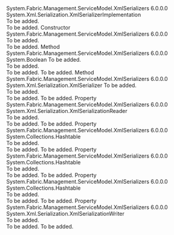 <Type Name="XmlSerializerContract" FullName="Microsoft.Xml.Serialization.GeneratedAssembly.XmlSerializerContract">
  <TypeSignature Language="C#" Value="public class XmlSerializerContract : System.Xml.Serialization.XmlSerializerImplementation" />
  <TypeSignature Language="ILAsm" Value=".class public auto ansi beforefieldinit XmlSerializerContract extends System.Xml.Serialization.XmlSerializerImplementation" />
  <TypeSignature Language="DocId" Value="T:Microsoft.Xml.Serialization.GeneratedAssembly.XmlSerializerContract" />
  <TypeSignature Language="VB.NET" Value="Public Class XmlSerializerContract&#xA;Inherits XmlSerializerImplementation" />
  <TypeSignature Language="F#" Value="type XmlSerializerContract = class&#xA;    inherit XmlSerializerImplementation" />
  <AssemblyInfo>
    <AssemblyName>System.Fabric.Management.ServiceModel.XmlSerializers</AssemblyName>
    <AssemblyVersion>6.0.0.0</AssemblyVersion>
  </AssemblyInfo>
  <Base>
    <BaseTypeName>System.Xml.Serialization.XmlSerializerImplementation</BaseTypeName>
  </Base>
  <Interfaces />
  <Docs>
    <summary>To be added.</summary>
    <remarks>To be added.</remarks>
  </Docs>
  <Members>
    <Member MemberName=".ctor">
      <MemberSignature Language="C#" Value="public XmlSerializerContract ();" />
      <MemberSignature Language="ILAsm" Value=".method public hidebysig specialname rtspecialname instance void .ctor() cil managed" />
      <MemberSignature Language="DocId" Value="M:Microsoft.Xml.Serialization.GeneratedAssembly.XmlSerializerContract.#ctor" />
      <MemberSignature Language="VB.NET" Value="Public Sub New ()" />
      <MemberType>Constructor</MemberType>
      <AssemblyInfo>
        <AssemblyName>System.Fabric.Management.ServiceModel.XmlSerializers</AssemblyName>
        <AssemblyVersion>6.0.0.0</AssemblyVersion>
      </AssemblyInfo>
      <Parameters />
      <Docs>
        <summary>To be added.</summary>
        <remarks>To be added.</remarks>
      </Docs>
    </Member>
    <Member MemberName="CanSerialize">
      <MemberSignature Language="C#" Value="public override bool CanSerialize (Type type);" />
      <MemberSignature Language="ILAsm" Value=".method public hidebysig virtual instance bool CanSerialize(class System.Type type) cil managed" />
      <MemberSignature Language="DocId" Value="M:Microsoft.Xml.Serialization.GeneratedAssembly.XmlSerializerContract.CanSerialize(System.Type)" />
      <MemberSignature Language="F#" Value="override this.CanSerialize : Type -&gt; bool" Usage="xmlSerializerContract.CanSerialize type" />
      <MemberType>Method</MemberType>
      <AssemblyInfo>
        <AssemblyName>System.Fabric.Management.ServiceModel.XmlSerializers</AssemblyName>
        <AssemblyVersion>6.0.0.0</AssemblyVersion>
      </AssemblyInfo>
      <ReturnValue>
        <ReturnType>System.Boolean</ReturnType>
      </ReturnValue>
      <Parameters>
        <Parameter Name="type" Type="System.Type" />
      </Parameters>
      <Docs>
        <param name="type">To be added.</param>
        <summary>To be added.</summary>
        <returns>To be added.</returns>
        <remarks>To be added.</remarks>
      </Docs>
    </Member>
    <Member MemberName="GetSerializer">
      <MemberSignature Language="C#" Value="public override System.Xml.Serialization.XmlSerializer GetSerializer (Type type);" />
      <MemberSignature Language="ILAsm" Value=".method public hidebysig virtual instance class System.Xml.Serialization.XmlSerializer GetSerializer(class System.Type type) cil managed" />
      <MemberSignature Language="DocId" Value="M:Microsoft.Xml.Serialization.GeneratedAssembly.XmlSerializerContract.GetSerializer(System.Type)" />
      <MemberSignature Language="F#" Value="override this.GetSerializer : Type -&gt; System.Xml.Serialization.XmlSerializer" Usage="xmlSerializerContract.GetSerializer type" />
      <MemberType>Method</MemberType>
      <AssemblyInfo>
        <AssemblyName>System.Fabric.Management.ServiceModel.XmlSerializers</AssemblyName>
        <AssemblyVersion>6.0.0.0</AssemblyVersion>
      </AssemblyInfo>
      <ReturnValue>
        <ReturnType>System.Xml.Serialization.XmlSerializer</ReturnType>
      </ReturnValue>
      <Parameters>
        <Parameter Name="type" Type="System.Type" />
      </Parameters>
      <Docs>
        <param name="type">To be added.</param>
        <summary>To be added.</summary>
        <returns>To be added.</returns>
        <remarks>To be added.</remarks>
      </Docs>
    </Member>
    <Member MemberName="Reader">
      <MemberSignature Language="C#" Value="public override System.Xml.Serialization.XmlSerializationReader Reader { get; }" />
      <MemberSignature Language="ILAsm" Value=".property instance class System.Xml.Serialization.XmlSerializationReader Reader" />
      <MemberSignature Language="DocId" Value="P:Microsoft.Xml.Serialization.GeneratedAssembly.XmlSerializerContract.Reader" />
      <MemberSignature Language="VB.NET" Value="Public Overrides ReadOnly Property Reader As XmlSerializationReader" />
      <MemberSignature Language="F#" Value="member this.Reader : System.Xml.Serialization.XmlSerializationReader" Usage="Microsoft.Xml.Serialization.GeneratedAssembly.XmlSerializerContract.Reader" />
      <MemberType>Property</MemberType>
      <AssemblyInfo>
        <AssemblyName>System.Fabric.Management.ServiceModel.XmlSerializers</AssemblyName>
        <AssemblyVersion>6.0.0.0</AssemblyVersion>
      </AssemblyInfo>
      <ReturnValue>
        <ReturnType>System.Xml.Serialization.XmlSerializationReader</ReturnType>
      </ReturnValue>
      <Docs>
        <summary>To be added.</summary>
        <value>To be added.</value>
        <remarks>To be added.</remarks>
      </Docs>
    </Member>
    <Member MemberName="ReadMethods">
      <MemberSignature Language="C#" Value="public override System.Collections.Hashtable ReadMethods { get; }" />
      <MemberSignature Language="ILAsm" Value=".property instance class System.Collections.Hashtable ReadMethods" />
      <MemberSignature Language="DocId" Value="P:Microsoft.Xml.Serialization.GeneratedAssembly.XmlSerializerContract.ReadMethods" />
      <MemberSignature Language="VB.NET" Value="Public Overrides ReadOnly Property ReadMethods As Hashtable" />
      <MemberSignature Language="F#" Value="member this.ReadMethods : System.Collections.Hashtable" Usage="Microsoft.Xml.Serialization.GeneratedAssembly.XmlSerializerContract.ReadMethods" />
      <MemberType>Property</MemberType>
      <AssemblyInfo>
        <AssemblyName>System.Fabric.Management.ServiceModel.XmlSerializers</AssemblyName>
        <AssemblyVersion>6.0.0.0</AssemblyVersion>
      </AssemblyInfo>
      <ReturnValue>
        <ReturnType>System.Collections.Hashtable</ReturnType>
      </ReturnValue>
      <Docs>
        <summary>To be added.</summary>
        <value>To be added.</value>
        <remarks>To be added.</remarks>
      </Docs>
    </Member>
    <Member MemberName="TypedSerializers">
      <MemberSignature Language="C#" Value="public override System.Collections.Hashtable TypedSerializers { get; }" />
      <MemberSignature Language="ILAsm" Value=".property instance class System.Collections.Hashtable TypedSerializers" />
      <MemberSignature Language="DocId" Value="P:Microsoft.Xml.Serialization.GeneratedAssembly.XmlSerializerContract.TypedSerializers" />
      <MemberSignature Language="VB.NET" Value="Public Overrides ReadOnly Property TypedSerializers As Hashtable" />
      <MemberSignature Language="F#" Value="member this.TypedSerializers : System.Collections.Hashtable" Usage="Microsoft.Xml.Serialization.GeneratedAssembly.XmlSerializerContract.TypedSerializers" />
      <MemberType>Property</MemberType>
      <AssemblyInfo>
        <AssemblyName>System.Fabric.Management.ServiceModel.XmlSerializers</AssemblyName>
        <AssemblyVersion>6.0.0.0</AssemblyVersion>
      </AssemblyInfo>
      <ReturnValue>
        <ReturnType>System.Collections.Hashtable</ReturnType>
      </ReturnValue>
      <Docs>
        <summary>To be added.</summary>
        <value>To be added.</value>
        <remarks>To be added.</remarks>
      </Docs>
    </Member>
    <Member MemberName="WriteMethods">
      <MemberSignature Language="C#" Value="public override System.Collections.Hashtable WriteMethods { get; }" />
      <MemberSignature Language="ILAsm" Value=".property instance class System.Collections.Hashtable WriteMethods" />
      <MemberSignature Language="DocId" Value="P:Microsoft.Xml.Serialization.GeneratedAssembly.XmlSerializerContract.WriteMethods" />
      <MemberSignature Language="VB.NET" Value="Public Overrides ReadOnly Property WriteMethods As Hashtable" />
      <MemberSignature Language="F#" Value="member this.WriteMethods : System.Collections.Hashtable" Usage="Microsoft.Xml.Serialization.GeneratedAssembly.XmlSerializerContract.WriteMethods" />
      <MemberType>Property</MemberType>
      <AssemblyInfo>
        <AssemblyName>System.Fabric.Management.ServiceModel.XmlSerializers</AssemblyName>
        <AssemblyVersion>6.0.0.0</AssemblyVersion>
      </AssemblyInfo>
      <ReturnValue>
        <ReturnType>System.Collections.Hashtable</ReturnType>
      </ReturnValue>
      <Docs>
        <summary>To be added.</summary>
        <value>To be added.</value>
        <remarks>To be added.</remarks>
      </Docs>
    </Member>
    <Member MemberName="Writer">
      <MemberSignature Language="C#" Value="public override System.Xml.Serialization.XmlSerializationWriter Writer { get; }" />
      <MemberSignature Language="ILAsm" Value=".property instance class System.Xml.Serialization.XmlSerializationWriter Writer" />
      <MemberSignature Language="DocId" Value="P:Microsoft.Xml.Serialization.GeneratedAssembly.XmlSerializerContract.Writer" />
      <MemberSignature Language="VB.NET" Value="Public Overrides ReadOnly Property Writer As XmlSerializationWriter" />
      <MemberSignature Language="F#" Value="member this.Writer : System.Xml.Serialization.XmlSerializationWriter" Usage="Microsoft.Xml.Serialization.GeneratedAssembly.XmlSerializerContract.Writer" />
      <MemberType>Property</MemberType>
      <AssemblyInfo>
        <AssemblyName>System.Fabric.Management.ServiceModel.XmlSerializers</AssemblyName>
        <AssemblyVersion>6.0.0.0</AssemblyVersion>
      </AssemblyInfo>
      <ReturnValue>
        <ReturnType>System.Xml.Serialization.XmlSerializationWriter</ReturnType>
      </ReturnValue>
      <Docs>
        <summary>To be added.</summary>
        <value>To be added.</value>
        <remarks>To be added.</remarks>
      </Docs>
    </Member>
  </Members>
</Type>